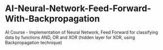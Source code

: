 # AI-Neural-Network-Feed-Forward-With-Backpropagation
AI Course - Implementation of Neural Network, Feed Forward for classifying data by functions AND, OR and XOR (hidden layer for XOR, using Backpropagation technique)
